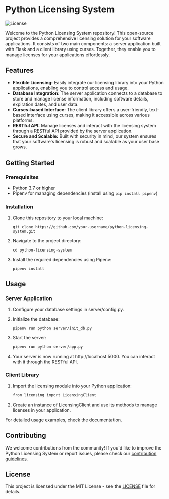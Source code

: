 # Python Licensing System

![License](https://img.shields.io/badge/license-MIT-blue.svg)

Welcome to the Python Licensing System repository! This open-source project provides a comprehensive licensing solution 
for your software applications. It consists of two main components: a server application built with Flask and a client 
library using curses. Together, they enable you to manage licenses for your applications effortlessly.

## Features

- **Flexible Licensing:** Easily integrate our licensing library into your Python applications, enabling you to control 
access and usage.
- **Database Integration:** The server application connects to a database to store and manage license information, 
including software details, expiration dates, and user data.
- **Curses-based Interface:** The client library offers a user-friendly, text-based interface using curses, making it 
accessible across various platforms.
- **RESTful API:** Manage licenses and interact with the licensing system through a RESTful API provided by the server 
application.
- **Secure and Scalable:** Built with security in mind, our system ensures that your software's licensing is robust and 
scalable as your user base grows.

## Getting Started

### Prerequisites

- Python 3.7 or higher
- Pipenv for managing dependencies (install using `pip install pipenv`)

### Installation

1. Clone this repository to your local machine:

   ```shell
   git clone https://github.com/your-username/python-licensing-system.git

2. Navigate to the project directory:

   ```shell
   cd python-licensing-system

3. Install the required dependencies using Pipenv:

    ```shell
   pipenv install

## Usage
### Server Application

1. Configure your database settings in server/config.py.

2. Initialize the database:
     ```shell
    pipenv run python server/init_db.py

3. Start the server:
    ```shell
   pipenv run python server/app.py

4. Your server is now running at http://localhost:5000. You can interact with it through the RESTful API.

### Client Library

1. Import the licensing module into your Python application:
   ```shell
   from licensing import LicensingClient
2. Create an instance of LicensingClient and use its methods to manage licenses in your application.

For detailed usage examples, check the documentation.

## Contributing

We welcome contributions from the community! If you'd like to improve the Python Licensing System or report issues, 
please check our [contribution guidelines]().

## License

This project is licensed under the MIT License - see the [LICENSE](https://github.com/MasonicTombomb/LicensingSystem/blob/main/LICENSE) file for details.